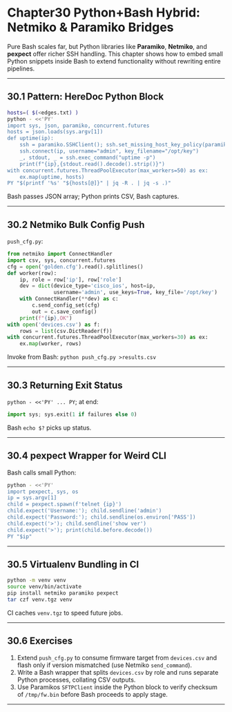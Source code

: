 
# Chapter30  Python+Bash Hybrid: Netmiko & Paramiko Bridges

Pure Bash scales far, but Python libraries like **Paramiko**, **Netmiko**, and
**pexpect** offer richer SSH handling.  This chapter shows how to embed
small Python snippets inside Bash to extend functionality without rewriting
entire pipelines.

---

## 30.1  Pattern: HereDoc Python Block

```bash
hosts=( $(<edges.txt) )
python - <<'PY'
import sys, json, paramiko, concurrent.futures
hosts = json.loads(sys.argv[1])
def uptime(ip):
    ssh = paramiko.SSHClient(); ssh.set_missing_host_key_policy(paramiko.AutoAddPolicy())
    ssh.connect(ip, username="admin", key_filename="/opt/key")
    _, stdout, _ = ssh.exec_command("uptime -p")
    print(f"{ip},{stdout.read().decode().strip()}")
with concurrent.futures.ThreadPoolExecutor(max_workers=50) as ex:
    ex.map(uptime, hosts)
PY "$(printf '%s' "${hosts[@]}" | jq -R . | jq -s .)"
```

Bash passes JSON array; Python prints CSV, Bash captures.

---

## 30.2  Netmiko Bulk Config Push

`push_cfg.py`:

```python
from netmiko import ConnectHandler
import csv, sys, concurrent.futures
cfg = open('golden.cfg').read().splitlines()
def worker(row):
    ip, role = row['ip'], row['role']
    dev = dict(device_type='cisco_ios', host=ip,
               username='admin', use_keys=True, key_file='/opt/key')
    with ConnectHandler(**dev) as c:
        c.send_config_set(cfg)
        out = c.save_config()
    print(f"{ip},OK")
with open('devices.csv') as f:
    rows = list(csv.DictReader(f))
with concurrent.futures.ThreadPoolExecutor(max_workers=30) as ex:
    ex.map(worker, rows)
```

Invoke from Bash: `python push_cfg.py >results.csv`

---

## 30.3  Returning Exit Status

`python - <<'PY' ... PY`; at end:

```python
import sys; sys.exit(1 if failures else 0)
```

Bash `echo $?` picks up status.

---

## 30.4  pexpect Wrapper for Weird CLI

Bash calls small Python:

```bash
python - <<'PY'
import pexpect, sys, os
ip = sys.argv[1]
child = pexpect.spawn(f'telnet {ip}')
child.expect('Username:'); child.sendline('admin')
child.expect('Password:'); child.sendline(os.environ['PASS'])
child.expect('>'); child.sendline('show ver')
child.expect('>'); print(child.before.decode())
PY "$ip"
```

---

## 30.5  Virtualenv Bundling in CI

```bash
python -m venv venv
source venv/bin/activate
pip install netmiko paramiko pexpect
tar czf venv.tgz venv
```

CI caches `venv.tgz` to speed future jobs.

---

## 30.6  Exercises

1. Extend `push_cfg.py` to consume firmware target from `devices.csv` and
   flash only if version mismatched (use Netmiko `send_command`).  
2. Write a Bash wrapper that splits `devices.csv` by role and runs separate
   Python processes, collating CSV outputs.  
3. Use Paramikos `SFTPClient` inside the Python block to verify checksum
   of `/tmp/fw.bin` before Bash proceeds to apply stage.

---
